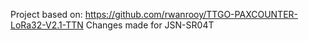 Project based on: https://github.com/rwanrooy/TTGO-PAXCOUNTER-LoRa32-V2.1-TTN
Changes made for JSN-SR04T
